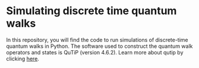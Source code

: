 # Simulating discrete time quantum walks
In this repository, you will find the code to run simulations of discrete-time quantum walks in Python. The software used to construct the quantum walk operators and states is QuTiP (version 4.6.2). Learn more about qutip by clicking [here](https://qutip.org/index.html). 

